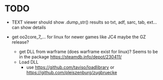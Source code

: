 # TODO
* TEXT viewer should show .dump_str() results so txt, adf, sarc, tab, ext... can show details

* get oo2core_7_... for linux for newer games like JC4 maybe the GZ release?
  *  get DLL from warframe (does warframe exist for linux)? Seems to be in the package https://steamdb.info/depot/230411/
  * Load DLL 
    * use https://github.com/taviso/loadlibrary or https://github.com/pleiszenburg/zugbruecke
